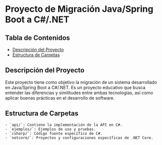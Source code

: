 # Proyecto de Migración Java/Spring Boot a C#/.NET

## Tabla de Contenidos
- [Descripción del Proyecto](#descripción-del-proyecto)
- [Estructura de Carpetas](#estructura-de-carpetas)

## Descripción del Proyecto
Este proyecto tiene como objetivo la migración de un sistema desarrollado en Java/Spring Boot a C#/.NET. Es un proyecto educativo que busca entender las diferencias y similitudes entre ambas tecnologías, así como aplicar buenas prácticas en el desarrollo de software.

## Estructura de Carpetas
```
- `api/`: Contiene la implementación de la API en C#.
- `ejemplos/`: Ejemplos de uso y pruebas.
- `csharp/`: Código fuente específico de C#.
- `netcore/`: Proyectos y configuraciones específicas de .NET Core.
```
